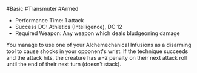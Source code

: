 #Basic #Transmuter #Armed
 
- Performance Time: 1 attack
- Success DC: Athletics (Intelligence), DC 12
- Required Weapon: Any weapon which deals bludgeoning damage
 
You manage to use one of your Alchemechanical Infusions as a disarming tool to cause shocks in your opponent's wrist. If the technique succeeds and the attack hits, the creature has a -2 penalty on their next attack roll until the end of their next turn (doesn't stack).